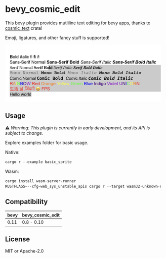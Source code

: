 # bevy_cosmic_edit

This bevy plugin provides mutliline text editing for bevy apps, thanks to [cosmic_text](https://github.com/pop-os/cosmic-text) crate!

Emoji, ligatures, and other fancy stuff is supported!

![bevy_cosmic_edit](./bevy_cosmic_edit.png)

## Usage

⚠️ *Warning: This plugin is currently in early development, and its API is subject to change.*

Explore examples folder for basic usage.

Native:

```rust
cargo r --example basic_sprite
```

Wasm:

```rust
cargo install wasm-server-runner
RUSTFLAGS=--cfg=web_sys_unstable_apis cargo r --target wasm32-unknown-unknown --example multiple_sprites
```

## Compatibility

| bevy | bevy_cosmic_edit |
| ---- | ---------------- |
| 0.11 | 0.8 - 0.10       |


## License

MIT or Apache-2.0
